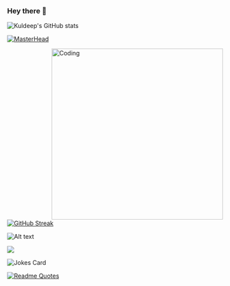 ### Hey there 👋

<!--
**KuldeepBorkar/KuldeepBorkar** is a ✨ _special_ ✨ repository because its `README.md` (this file) appears on your GitHub profile.

Here are some ideas to get you started:

- 🔭 I’m currently working on ...
- 🌱 I’m currently learning ...
- 👯 I’m looking to collaborate on ...
- 🤔 I’m looking for help with ...
- 💬 Ask me about ...
- 📫 How to reach me: ...
- 😄 Pronouns: ...
- ⚡ Fun fact: ...
[![Readme Card](https://github-readme-stats.vercel.app/api/pin/?username=KuldeepBorkar&repo=github-readme-stats)](https://github.com/KuldeepBorkar/github-readme-stats)
[![Top Langs](https://github-readme-stats.vercel.app/api/top-langs/?username=anuraghazra&exclude_repo=github-readme-stats,anuraghazra.github.io)](https://github.com/anuraghazra/github-readme-stats)
[![Top Langs](https://github-readme-stats.vercel.app/api/top-langs/?username=KuldeepBorkar()&langs_count=1)](https://github.com/KuldeepBorkar/github-readme-stats)

[![Kuldeep's wakatime stats](https://github-readme-stats.vercel.app/api/wakatime?username=Kuldeep_Borkar_Jr)](https://github.com/KuldeepBorkar/github-readme-stats)


<a href="https://github.com/anuraghazra/github-readme-stats">
  <img align="center" src="https://github-readme-stats.vercel.app/api/pin/?username=anuraghazra&repo=github-readme-stats" />
</a>
<a href="https://github.com/anuraghazra/convoychat">
  <img align="center" src="https://github-readme-stats.vercel.app/api/pin/?username=anuraghazra&repo=convoychat" />
</a>



[![trophy](https://github-profile-trophy.vercel.app/?username=KuldeepBorkar&theme=monokai)](https://github.com/ryo-ma/github-profile-trophy)




-->

![Kuldeep's GitHub stats](https://github-readme-stats.vercel.app/api?username=KuldeepBorkar&theme=chartreuse-dark&show_icons=true)

[![MasterHead](https://www.google.com/search?q=ironman%202&tbm=isch&hl=en-GB&tbs=rimg:CQUvXdgjJnWnYcHorxBqQ0PF&sa=X&ved=0CB4QuIIBahcKEwiwk9y8zJvyAhUAAAAAHQAAAAAQCg&biw=1346&bih=758#imgrc=BypfC_fQcMjeOM&imgdii=wl8ND7CpT2oxkM)](https://github.com/KuldeepBorkar)

 <img align="right" alt="Coding" width="400" src="https://www.google.com/url?sa=i&url=https%3A%2F%2Fwww.pinterest.com%2Fpin%2F354165958191836372%2F&psig=AOvVaw0DgGotjvCiNg3AAHl3OIaH&ust=1628312279716000&source=images&cd=vfe&ved=0CAsQjRxqFwoTCPjfgJLOm_ICFQAAAAAdAAAAABAJ">
 
 <!-- Social Icon Selection !>
 <h3 align="left">Connect with me:</h3>
<p align="left">
<a href="your link" target="blank"><img align="center" src="https://cdn.jsdelivr.net/npm/simple-icons@3.0.1/icons/twitter.svg" alt="" height="30" width="40" /></a>
<a href="your link" target="blank"><img align="center" src="https://cdn.jsdelivr.net/npm/simple-icons@3.0.1/icons/linkedin.svg" alt="" height="30" width="40" /></a>
<a href="your link" target="blank"><img align="center" src="https://cdn.jsdelivr.net/npm/simple-icons@3.0.1/icons/instagram.svg" alt="" height="30" width="40" /></a>
<a href="your link" target="blank"><img align="center" src="https://cdn.jsdelivr.net/npm/simple-icons@3.0.1/icons/youtube.svg" alt="" height="30" width="40" /></a>
</p>

-->

<!-- Language and Tools
<h3 align="left">Languages and Tools:</h3>
<p align="left"> <a href="https://www.cprogramming.com/" target="_blank"> <img src="https://devicons.github.io/devicon/devicon.git/icons/c/c-original.svg" alt="c" width="40" height="40"/> </a> <a href="https://www.w3schools.com/cpp/" target="_blank"> <img src="https://devicons.github.io/devicon/devicon.git/icons/cplusplus/cplusplus-original.svg" alt="cplusplus" width="40" height="40"/> </a> <a href="https://www.w3schools.com/css/" target="_blank"> <img src="https://devicons.github.io/devicon/devicon.git/icons/css3/css3-original-wordmark.svg" alt="css3" width="40" height="40"/> </a> <a href="https://www.figma.com/" target="_blank"> <img src="https://www.vectorlogo.zone/logos/figma/figma-icon.svg" alt="figma" width="40" height="40"/> </a> <a href="https://flutter.dev" target="_blank"> <img src="https://www.vectorlogo.zone/logos/flutterio/flutterio-icon.svg" alt="flutter" width="40" height="40"/> </a> <a href="https://git-scm.com/" target="_blank"> <img src="https://www.vectorlogo.zone/logos/git-scm/git-scm-icon.svg" alt="git" width="40" height="40"/> </a> <a href="https://www.w3.org/html/" target="_blank"> <img src="https://devicons.github.io/devicon/devicon.git/icons/html5/html5-original-wordmark.svg" alt="html5" width="40" height="40"/> </a> <a href="https://www.linux.org/" target="_blank"> <img src="https://devicons.github.io/devicon/devicon.git/icons/linux/linux-original.svg" alt="linux" width="40" height="40"/> </a> <a href="https://www.photoshop.com/en" target="_blank"> <img src="https://devicons.github.io/devicon/devicon.git/icons/photoshop/photoshop-plain.svg" alt="photoshop" width="40" height="40"/> </a> <a href="https://www.python.org" target="_blank"> <img src="https://devicons.github.io/devicon/devicon.git/icons/python/python-original.svg" alt="python" width="40" height="40"/> </a> </p>

-->
[![GitHub Streak](https://github-readme-streak-stats.herokuapp.com/?user=KuldeepBorkar)](https://git.io/streak-stats)




<!-- Badges
![badges1](https://dev-to-uploads.s3.amazonaws.com/uploads/articles/6n8fc8zw8pawxveffitx.png)

-->
![Alt text](https://spotify-recently-played-readme.vercel.app/api?user=9dfjpnpxqsnfgi70p7a46yocz&count={count})

![](https://komarev.com/ghpvc/?username=your-github-username&color=green)

<!-- Markdown -->
![Jokes Card](https://readme-jokes.vercel.app/api)

[![Readme Quotes](https://quotes-github-readme.vercel.app/api?type=horizontal)](https://github.com/piyushsuthar/github-readme-quotes)



